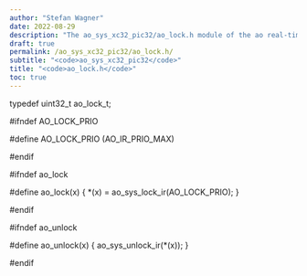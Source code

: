 ```yaml
---
author: "Stefan Wagner"
date: 2022-08-29
description: "The ao_sys_xc32_pic32/ao_lock.h module of the ao real-time operating system."
draft: true
permalink: /ao_sys_xc32_pic32/ao_lock.h/ 
subtitle: "<code>ao_sys_xc32_pic32</code>"
title: "<code>ao_lock.h</code>"
toc: true
---
```


typedef uint32_t        ao_lock_t;

#ifndef AO_LOCK_PRIO

#define AO_LOCK_PRIO    (AO_IR_PRIO_MAX)

#endif

#ifndef ao_lock

#define ao_lock(x)      { *(x) = ao_sys_lock_ir(AO_LOCK_PRIO); }

#endif

#ifndef ao_unlock

#define ao_unlock(x)    { ao_sys_unlock_ir(*(x)); }

#endif

